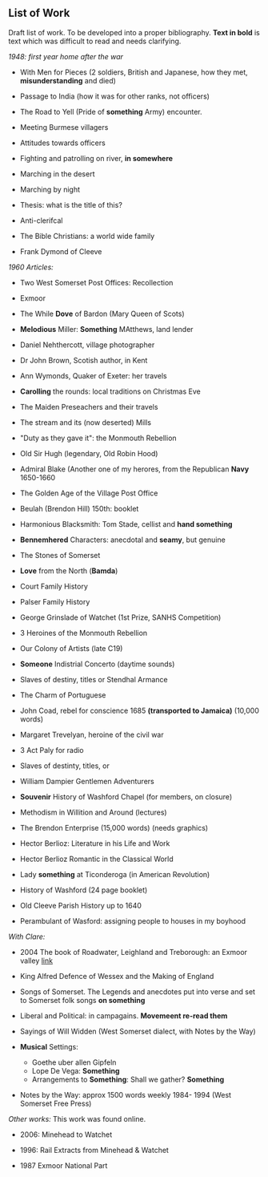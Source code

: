## List of Work

Draft list of work. To be developed into a proper bibliography. **Text in bold** is text which was difficult to read and needs clarifying.

*1948: first year home after the war*
- With Men for Pieces (2 soldiers, British and Japanese, how they met, **misunderstanding** and died)

- Passage to India (how it was for other ranks, not officers)
- The Road to Yell (Pride of **something** Army) encounter. 
- Meeting Burmese villagers
- Attitudes towards officers
- Fighting and patrolling on river, **in somewhere**
- Marching in the desert
- Marching by night

- Thesis: what is the title of this?
- Anti-clerifcal 
- The Bible Christians: a world wide family
- Frank Dymond of Cleeve

*1960 Articles:*
- Two West Somerset Post Offices: Recollection
- Exmoor 
- The While **Dove** of Bardon (Mary Queen of Scots)
- **Melodious** Miller: **Something** MAtthews, land lender 
- Daniel Nehthercott, village photographer
- Dr John Brown, Scotish author, in Kent
- Ann Wymonds, Quaker of Exeter: her travels
- **Carolling** the rounds: local traditions on Christmas Eve
- The Maiden Preseachers and their travels
- The stream and its (now deserted) Mills
- "Duty as they gave it": the Monmouth Rebellion
- Old Sir Hugh (legendary, Old Robin Hood)
- Admiral Blake (Another one of my herores, from the Republican **Navy** 1650-1660
- The Golden Age of the Village Post Office
- Beulah  (Brendon Hill) 150th: booklet
- Harmonious Blacksmith: Tom Stade, cellist and **hand something**
- **Bennemhered** Characters: anecdotal and **seamy**, but genuine
- The Stones of Somerset
- **Love** from the North (**Bamda**)
- Court Family History
- Palser Family History
- George Grinslade of Watchet (1st Prize, SANHS Competition)
- 3 Heroines of the Monmouth Rebellion
- Our Colony of Artists (late C19)
- **Someone** Indistrial Concerto (daytime sounds)
- Slaves of destiny, titles or Stendhal Armance

- The Charm of Portuguese
- John Coad, rebel for conscience 1685 **(transported to Jamaica)** (10,000 words)
- Margaret Trevelyan, heroine of the civil war
- 3 Act Paly for radio
- Slaves of destinty, titles, or
- William Dampier Gentlemen Adventurers
- **Souvenir** History of Washford Chapel (for members, on closure)
- Methodism in Willition and Around (lectures)
- The Brendon Enterprise (15,000 words) (needs graphics)
- Hector Berlioz: Literature in his Life and Work
- Hector Berlioz Romantic in the Classical World
- Lady **something** at Ticonderoga (in American Revolution)
- History of Washford (24 page booklet)
- Old Cleeve Parish History up to 1640
- Perambulant of Wasford: assigning people to houses in my boyhood


*With Clare:*

- 2004 The book of Roadwater, Leighland and Treborough: an Exmoor valley [link](http://www.worldcat.org/title/book-of-roadwater-leighland-and-treborough-an-exmoor-valley-discovered/oclc/62223898&referer=brief_results)

- King Alfred Defence of Wessex and the Making of England
- Songs of Somerset. The Legends and anecdotes put into verse and set to Somerset folk songs **on something**
- Liberal and Political: in campagains. **Movemeent re-read them**
- Sayings of Will Widden (West Somerset dialect, with Notes by the Way)
- **Musical** Settings: 
	- Goethe uber allen Gipfeln
	- Lope De Vega: **Something**
	- Arrangements to **Something**: Shall we gather? **Something**
- Notes by the Way: approx 1500 words weekly 1984- 1994 (West Somerset Free Press)
 

*Other works:*
This work was found online.

- 2006: Minehead to Watchet

- 1996: Rail Extracts from Minehead & Watchet
- 1987 Exmoor National Part